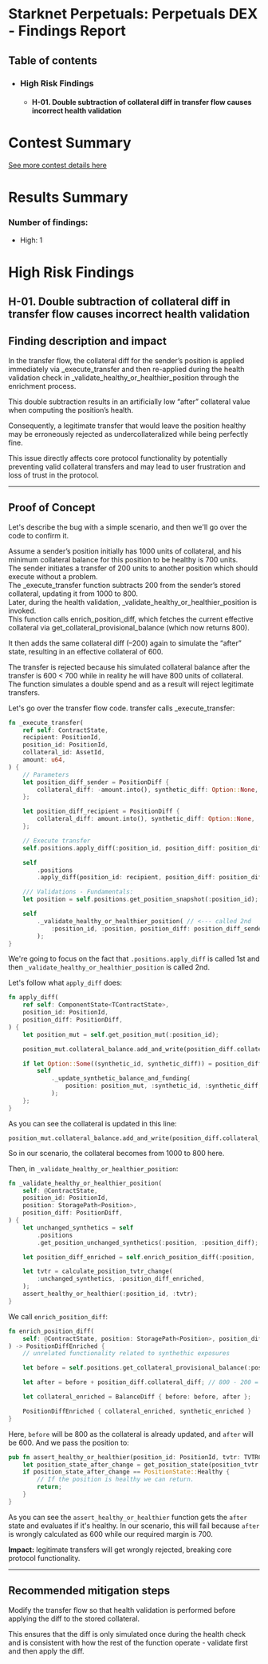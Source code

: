 # Starknet Perpetuals: Perpetuals DEX - Findings Report

## Table of contents
- ### High Risk Findings
    - #### H-01. Double subtraction of collateral diff in transfer flow causes incorrect health validation

# <a id='contest-summary'></a>Contest Summary

[See more contest details here](https://code4rena.com/audits/2025-03-starknet-perpetual)

# <a id='results-summary'></a>Results Summary

### Number of findings:
- High: 1

# High Risk Findings

## <a id='H-01'></a>H-01. Double subtraction of collateral diff in transfer flow causes incorrect health validation
## Finding description and impact
In the transfer flow, the collateral diff for the sender’s position is applied immediately via _execute_transfer and then re-applied during the health validation check in _validate_healthy_or_healthier_position through the enrichment process.

This double subtraction results in an artificially low “after” collateral value when computing the position’s health.

Consequently, a legitimate transfer that would leave the position healthy may be erroneously rejected as undercollateralized while being perfectly fine.

This issue directly affects core protocol functionality by potentially preventing valid collateral transfers and may lead to user frustration and loss of trust in the protocol.

---

## Proof of Concept
Let's describe the bug with a simple scenario, and then we'll go over the code to confirm it.

Assume a sender’s position initially has 1000 units of collateral, and his minimum collateral balance for this position to be healthy is 700 units.  
The sender initiates a transfer of 200 units to another position which should execute without a problem.  
The _execute_transfer function subtracts 200 from the sender’s stored collateral, updating it from 1000 to 800.  
Later, during the health validation, _validate_healthy_or_healthier_position is invoked.  
This function calls enrich_position_diff, which fetches the current effective collateral via get_collateral_provisional_balance (which now returns 800).

It then adds the same collateral diff (–200) again to simulate the “after” state, resulting in an effective collateral of 600.

The transfer is rejected because his simulated collateral balance after the transfer is 600 < 700 while in reality he will have 800 units of collateral.  
The function simulates a double spend and as a result will reject legitimate transfers.

Let's go over the transfer flow code. transfer calls _execute_transfer:

```rust
fn _execute_transfer(
    ref self: ContractState,
    recipient: PositionId,
    position_id: PositionId,
    collateral_id: AssetId,
    amount: u64,
) {
    // Parameters
    let position_diff_sender = PositionDiff {
        collateral_diff: -amount.into(), synthetic_diff: Option::None,
    };

    let position_diff_recipient = PositionDiff {
        collateral_diff: amount.into(), synthetic_diff: Option::None,
    };

    // Execute transfer
    self.positions.apply_diff(:position_id, position_diff: position_diff_sender); // <--- called 1st

    self
        .positions
        .apply_diff(position_id: recipient, position_diff: position_diff_recipient); 

    /// Validations - Fundamentals:
    let position = self.positions.get_position_snapshot(:position_id);

    self
        ._validate_healthy_or_healthier_position( // <--- called 2nd
            :position_id, :position, position_diff: position_diff_sender,
        );
}
```

We're going to focus on the fact that `.positions.apply_diff` is called 1st and then `_validate_healthy_or_healthier_position` is called 2nd.

Let's follow what `apply_diff` does:

```rust
fn apply_diff(
    ref self: ComponentState<TContractState>,
    position_id: PositionId,
    position_diff: PositionDiff,
) {
    let position_mut = self.get_position_mut(:position_id);

    position_mut.collateral_balance.add_and_write(position_diff.collateral_diff); // <--- updates the collateral balance with the diff

    if let Option::Some((synthetic_id, synthetic_diff)) = position_diff.synthetic_diff {
        self
            ._update_synthetic_balance_and_funding(
                position: position_mut, :synthetic_id, :synthetic_diff,
            );
    };
}
```

As you can see the collateral is updated in this line:

```
position_mut.collateral_balance.add_and_write(position_diff.collateral_diff);
```

So in our scenario, the collateral becomes from 1000 to 800 here.

Then, in `_validate_healthy_or_healthier_position`:

```rust
fn _validate_healthy_or_healthier_position(
    self: @ContractState,
    position_id: PositionId,
    position: StoragePath<Position>,
    position_diff: PositionDiff,
) {
    let unchanged_synthetics = self
        .positions
        .get_position_unchanged_synthetics(:position, :position_diff);

    let position_diff_enriched = self.enrich_position_diff(:position, :position_diff);

    let tvtr = calculate_position_tvtr_change(
        :unchanged_synthetics, :position_diff_enriched,
    );
    assert_healthy_or_healthier(:position_id, :tvtr);
}
```

We call `enrich_position_diff`:

```rust
fn enrich_position_diff(
    self: @ContractState, position: StoragePath<Position>, position_diff: PositionDiff,
) -> PositionDiffEnriched {
    // unrelated functionality related to synthethic exposures

    let before = self.positions.get_collateral_provisional_balance(:position); // 800

    let after = before + position_diff.collateral_diff; // 800 - 200 = 600

    let collateral_enriched = BalanceDiff { before: before, after };

    PositionDiffEnriched { collateral_enriched, synthetic_enriched }
}
```

Here, `before` will be 800 as the collateral is already updated, and `after` will be 600. And we pass the position to:

```rust
pub fn assert_healthy_or_healthier(position_id: PositionId, tvtr: TVTRChange) {
    let position_state_after_change = get_position_state(position_tvtr: tvtr.after);
    if position_state_after_change == PositionState::Healthy {
        // If the position is healthy we can return.
        return;
    }
}
```

As you can see the `assert_healthy_or_healthier` function gets the `after` state and evaluates if it's healthy. In our scenario, this will fail because `after` is wrongly calculated as 600 while our required margin is 700.

**Impact:** legitimate transfers will get wrongly rejected, breaking core protocol functionality.

---

## Recommended mitigation steps

Modify the transfer flow so that health validation is performed before applying the diff to the stored collateral.

This ensures that the diff is only simulated once during the health check and is consistent with how the rest of the function operate - validate first and then apply the diff.
